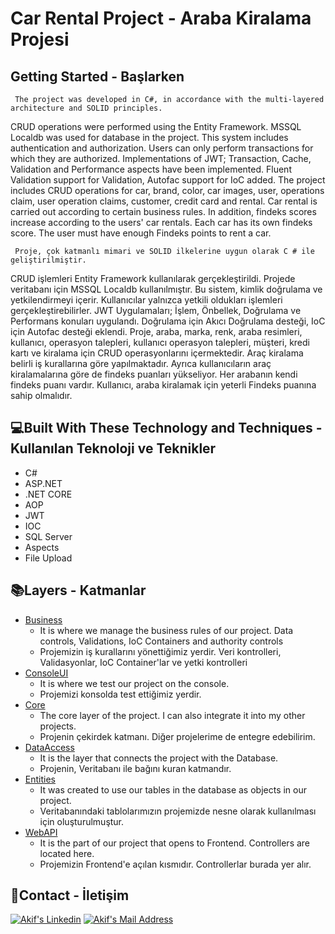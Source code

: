 # Car Rental Project - Araba Kiralama Projesi
## Getting Started - Başlarken
     The project was developed in C#, in accordance with the multi-layered architecture and SOLID principles.
CRUD operations were performed using the Entity Framework. MSSQL Localdb was used for database in the project.
This system includes authentication and authorization. Users can only perform transactions for which they are authorized.
Implementations of JWT; Transaction, Cache, Validation and Performance aspects have been implemented.
Fluent Validation support for Validation, Autofac support for IoC added.
The project includes CRUD operations for car, brand, color, car images, user, operations claim, user operation claims, customer, credit card and rental.
Car rental is carried out according to certain business rules.
In addition, findeks scores increase according to the users' car rentals.
Each car has its own findeks score. The user must have enough Findeks points to rent a car.

     Proje, çok katmanlı mimari ve SOLID ilkelerine uygun olarak C # ile geliştirilmiştir.
CRUD işlemleri Entity Framework kullanılarak gerçekleştirildi.
Projede veritabanı için MSSQL Localdb kullanılmıştır.
Bu sistem, kimlik doğrulama ve yetkilendirmeyi içerir.
Kullanıcılar yalnızca yetkili oldukları işlemleri gerçekleştirebilirler.
JWT Uygulamaları; İşlem, Önbellek, Doğrulama ve Performans konuları uygulandı.
Doğrulama için Akıcı Doğrulama desteği, IoC için Autofac desteği eklendi.
Proje, araba, marka, renk, araba resimleri, kullanıcı, operasyon talepleri, kullanıcı operasyon talepleri, müşteri, kredi kartı ve kiralama için CRUD operasyonlarını içermektedir.
Araç kiralama belirli iş kurallarına göre yapılmaktadır.
Ayrıca kullanıcıların araç kiralamalarına göre de findeks puanları yükseliyor.
Her arabanın kendi findeks puanı vardır.
Kullanıcı, araba kiralamak için yeterli Findeks puanına sahip olmalıdır.

## 	:computer:Built With These Technology and Techniques - Kullanılan Teknoloji ve Teknikler
* C#
* ASP.NET
* .NET CORE
* AOP
* JWT
* IOC
* SQL Server
* Aspects
* File Upload

## :books:Layers - Katmanlar
* [Business](https://github.com/MAkifUNLU/MyReCapProject/tree/master/Business)
   * It is where we manage the business rules of our project. Data controls, Validations, IoC Containers and authority controls
   * Projemizin iş kurallarını yönettiğimiz yerdir. Veri kontrolleri, Validasyonlar, IoC Container'lar ve yetki kontrolleri
* [ConsoleUI](https://github.com/MAkifUNLU/MyReCapProject/tree/master/ConsoleUI)
   * It is where we test our project on the console.
   * Projemizi konsolda test ettiğimiz yerdir.
* [Core](https://github.com/MAkifUNLU/MyReCapProject/tree/master/Core) </br>
   * The core layer of the project. I can also integrate it into my other projects. </br> 
   * Projenin çekirdek katmanı. Diğer projelerime de entegre edebilirim.
* [DataAccess](https://github.com/MAkifUNLU/MyReCapProject/tree/master/DataAccess)
   * It is the layer that connects the project with the Database.
   * Projenin, Veritabanı ile bağını kuran katmandır.
* [Entities](https://github.com/MAkifUNLU/MyReCapProject/tree/master/Entities)
   * It was created to use our tables in the database as objects in our project.
   * Veritabanındaki tablolarımızın projemizde nesne olarak kullanılması için oluşturulmuştur.
* [WebAPI](https://github.com/MAkifUNLU/MyReCapProject/tree/master/WebAPI)
   * It is the part of our project that opens to Frontend. Controllers are located here.
   * Projemizin Frontend'e açılan kısmıdır. Controllerlar burada yer alır.
## :e-mail:Contact - İletişim
<a href="https://www.linkedin.com/in/mehmet-akif-%C3%BCnl%C3%BC/" target="_blank" rel="nofollow"><img alt="Akif's Linkedin" src="https://img.shields.io/badge/LinkedIn-0077B5?style=for-the-badge&logo=linkedin&logoColor=white" /></a>
<a href="mailto:akif.unlu44@gmail.com" target="_blank" rel="nofollow"><img alt="Akif's Mail Address" src="https://img.shields.io/badge/Gmail-D14836?style=for-the-badge&logo=gmail&logoColor=white" /></a>
